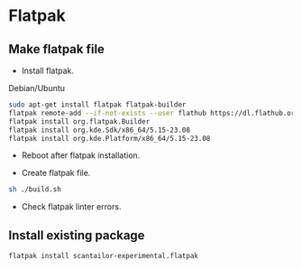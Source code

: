 # Flatpak
## Make flatpak file

* Install flatpak.

Debian/Ubuntu
``` sh
sudo apt-get install flatpak flatpak-builder
flatpak remote-add --if-not-exists --user flathub https://dl.flathub.org/repo/flathub.flatpakrepo
flatpak install org.flatpak.Builder
flatpak install org.kde.Sdk/x86_64/5.15-23.08
flatpak install org.kde.Platform/x86_64/5.15-23.08
```

* Reboot after flatpak installation.

* Create flatpak file.

``` sh
sh ./build.sh
```

* Check flatpak linter errors.

## Install existing package

``` sh
flatpak install scantailor-experimental.flatpak 
```
